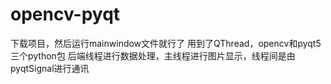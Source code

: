 # opencv-pyqt
下载项目，然后运行mainwindow文件就行了
用到了QThread，opencv和pyqt5三个python包
后端线程进行数据处理，主线程进行图片显示，线程间是由pyqtSignal进行通讯
